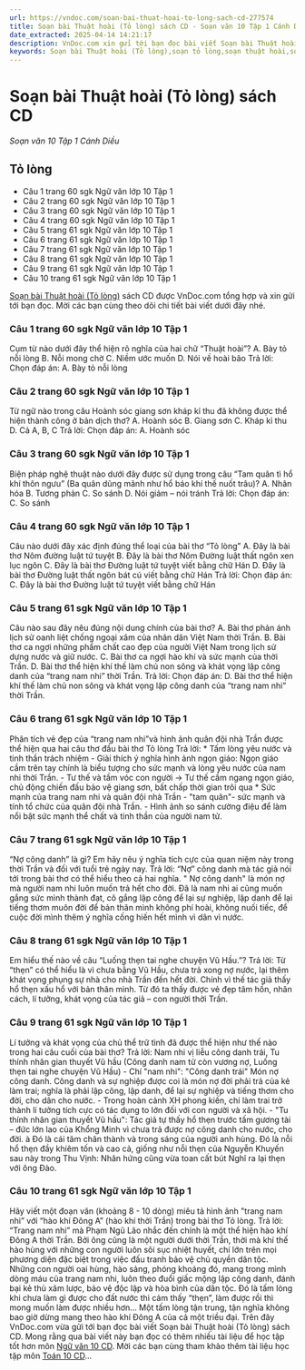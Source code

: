 ```yaml
---
url: https://vndoc.com/soan-bai-thuat-hoai-to-long-sach-cd-277574
title: Soạn bài Thuật hoài (Tỏ lòng) sách CD - Soạn văn 10 Tập 1 Cánh Diều - VnDoc.com
date_extracted: 2025-04-14 14:21:17
description: VnDoc.com xin gửi tới bạn đọc bài viết Soạn bài Thuật hoài (Tỏ lòng) sách CD. Mời các bạn cùng tham khảo chi tiết.
keywords: Soạn bài Thuật hoài (Tỏ lòng),soạn tỏ lòng,soạn thuật hoài,soạn văn tỏ lòng,soạn bài tỏ lòng,soạn văn 10,ngữ văn 10 CD
---
```


# Soạn bài Thuật hoài \(Tỏ lòng\) sách CD
 _Soạn văn 10 Tập 1 Cánh Diều_
## Tỏ lòng
  * Câu 1 trang 60 sgk Ngữ văn lớp 10 Tập 1
  * Câu 2 trang 60 sgk Ngữ văn lớp 10 Tập 1
  * Câu 3 trang 60 sgk Ngữ văn lớp 10 Tập 1
  * Câu 4 trang 60 sgk Ngữ văn lớp 10 Tập 1
  * Câu 5 trang 61 sgk Ngữ văn lớp 10 Tập 1
  * Câu 6 trang 61 sgk Ngữ văn lớp 10 Tập 1
  * Câu 7 trang 61 sgk Ngữ văn lớp 10 Tập 1
  * Câu 8 trang 61 sgk Ngữ văn lớp 10 Tập 1
  * Câu 9 trang 61 sgk Ngữ văn lớp 10 Tập 1
  * Câu 10 trang 61 sgk Ngữ văn lớp 10 Tập 1

[Soạn bài Thuật hoài \(Tỏ lòng\)](<https://vndoc.com/soan-bai-thuat-hoai-to-long-sach-cd-277574>) sách CD được VnDoc.com tổng hợp và xin gửi tới bạn đọc. Mời các bạn cùng theo dõi chi tiết bài viết dưới đây nhé.
### Câu 1 trang 60 sgk Ngữ văn lớp 10 Tập 1
Cụm từ nào dưới đây thể hiện rõ nghĩa của hai chữ “Thuật hoài”?
A. Bày tỏ nỗi lòng
B. Nỗi mong chờ
C. Niềm ước muốn
D. Nói về hoài bão
Trả lời:
Chọn đáp án: A. Bày tỏ nỗi lòng
### Câu 2 trang 60 sgk Ngữ văn lớp 10 Tập 1
Từ ngữ nào trong câu Hoành sóc giang sơn kháp kỉ thu đã không được thể hiện thành công ở bản dịch thơ?
A. Hoành sóc
B. Giang sơn
C. Kháp kỉ thu
D. Cả A, B, C
Trả lời:
Chọn đáp án: A. Hoành sóc
### Câu 3 trang 60 sgk Ngữ văn lớp 10 Tập 1
Biện pháp nghệ thuật nào dưới đây được sử dụng trong câu “Tam quân tì hổ khí thôn ngưu” \(Ba quân dũng mãnh như hổ báo khí thế nuốt trâu\)?
A. Nhân hóa
B. Tương phản
C. So sánh
D. Nói giảm – nói tránh
Trả lời:
Chọn đáp án: C. So sánh
### Câu 4 trang 60 sgk Ngữ văn lớp 10 Tập 1
Câu nào dưới đây xác định đúng thể loại của bài thơ “Tỏ lòng”
A. Đây là bài thơ Nôm đường luật tứ tuyệt
B. Đây là bài thơ Nôm Đường luật thất ngôn xen lục ngôn
C. Đây là bài thơ Đường luật tứ tuyệt viết bằng chữ Hán
D. Đây là bài thơ Đường luật thất ngôn bát cú viết bằng chữ Hán
Trả lời:
Chọn đáp án: C. Đây là bài thơ Đường luật tứ tuyệt viết bằng chữ Hán
### Câu 5 trang 61 sgk Ngữ văn lớp 10 Tập 1
Câu nào sau đây nêu đúng nội dung chính của bài thơ?
A. Bài thơ phản ánh lịch sử oanh liệt chống ngoại xâm của nhân dân Việt Nam thời Trần.
B. Bài thơ ca ngợi những phẩm chất cao đẹp của người Việt Nam trong lịch sử dựng nước và giữ nước.
C. Bài thơ ca ngợi hào khí và sức mạnh của thời Trần.
D. Bài thơ thể hiện khí thế làm chủ non sông và khát vọng lập công danh của “trang nam nhi” thời Trần.
Trả lời:
Chọn đáp án: D. Bài thơ thể hiện khí thế làm chủ non sông và khát vọng lập công danh của “trang nam nhi” thời Trần.
### Câu 6 trang 61 sgk Ngữ văn lớp 10 Tập 1
Phân tích vẻ đẹp của “trang nam nhi”và hình ảnh quân đội nhà Trần được thể hiện qua hai câu thơ đầu bài thơ Tỏ lòng
Trả lời:
\* Tấm lòng yêu nước và tinh thần trách nhiệm
\- Giải thích ý nghĩa hình ảnh ngọn giáo: Ngọn giáo cầm trên tay chính là biểu tượng cho sức mạnh và lòng yêu nước của nam nhi thời Trần.
\- Tư thế và tầm vóc con người → Tư thế cầm ngang ngọn giáo, chủ động chiến đấu bảo vệ giang sơn, bất chấp thời gian trôi qua
\* Sức mạnh của trang nam nhi và quân đội nhà Trần
\- "tam quân"- sức mạnh và tính tổ chức của quân đội nhà Trần.
\- Hình ảnh so sánh cường điệu để làm nổi bật sức mạnh thể chất và tinh thần của người nam tử.
### Câu 7 trang 61 sgk Ngữ văn lớp 10 Tập 1
“Nợ công danh” là gì? Em hãy nêu ý nghĩa tích cực của quan niệm này trong thời Trần và đối với tuổi trẻ ngày nay.
Trả lời:
“Nợ” công danh mà tác giả nói tới trong bài thơ có thể hiểu theo cả hai nghĩa. " Nợ công danh" là món nợ mà người nam nhi luôn muốn trả hết cho đời. Đã là nam nhi ai cũng muốn gắng sức mình thành đạt, cô gắng lập công để lại sự nghiệp, lập danh để lại tiếng thơm muôn đời để bản thân mình không phí hoài, không nuối tiếc, để cuộc đời mình thêm ý nghĩa cống hiến hết mình vì dân vì nước.
### Câu 8 trang 61 sgk Ngữ văn lớp 10 Tập 1
Em hiểu thế nào về câu “Luống thẹn tai nghe chuyện Vũ Hầu.”?
Trả lời:
Từ “thẹn” có thể hiểu là vì chưa bằng Vũ Hầu, chưa trả xong nợ nước, lại thêm khát vọng phụng sự nhà cho nhà Trần đến hết đời. Chính vì thế tác giả thấy hổ thẹn xấu hổ với bản thân mình. Từ đó ta thấy được vẻ đẹp tâm hồn, nhân cách, lí tưởng, khát vọng của tác giả – con người thời Trần.
### Câu 9 trang 61 sgk Ngữ văn lớp 10 Tập 1
Lí tưởng và khát vọng của chủ thể trữ tình đã được thể hiện như thế nào trong hai câu cuối của bài thơ?
Trả lời:
Nam nhi vị liễu công danh trái,
Tu thính nhân gian thuyết Vũ hầu
\(Công danh nam tử còn vương nợ,
Luống thẹn tai nghe chuyện Vũ Hầu\)
\- Chí "nam nhi": "Công danh trái" Món nợ công danh. Công danh và sự nghiệp được coi là món nợ đời phải trả của kẻ làm trai; nghĩa là phải lập công, lập danh, để lại sự nghiệp và tiếng thơm cho đời, cho dân cho nước.
\- Trong hoàn cảnh XH phong kiến, chí làm trai trở thành lí tưởng tích cực có tác dụng to lớn đối với con người và xã hội.
\- "Tu thính nhân gian thuyết Vũ hầu": Tác giả tự thấy hổ thẹn trước tấm gương tài – đức lớn lao của Khổng Minh vì chưa trả được nợ công danh cho nước, cho đời. à Đó là cái tâm chân thành và trong sáng của người anh hùng. Đó là nỗi hổ thẹn đầy khiêm tốn và cao cả, giống như nỗi thẹn của Nguyễn Khuyến sau này trong Thu Vịnh: Nhân hứng cũng vừa toan cất bút Nghĩ ra lại thẹn với ông Đào.
### Câu 10 trang 61 sgk Ngữ văn lớp 10 Tập 1
Hãy viết một đoạn văn \(khoảng 8 - 10 dòng\) miêu tả hình ảnh "trang nam nhi” với “hào khí Đông A” \(hào khí thời Trần\) trong bài thơ Tỏ lòng.
Trả lời:
“Trang nam nhi” mà Phạm Ngũ Lão nhắc đến chính là một thể hiện hào khí Đông A thời Trần. Bởi ông cũng là một người dưới thời Trần, thời mà khí thế hào hùng với những con người luôn sôi sục nhiệt huyết, chí lớn trên mọi phương diện đặc biệt trong việc đấu tranh bảo vệ chủ quyền dân tộc. Những con người oai hùng, hào sảng, phóng khoáng đó, mang trong mình dòng máu của trang nam nhi, luôn theo đuổi giấc mộng lập công danh, đánh bại kẻ thù xâm lược, bảo vệ độc lập và hòa bình của dân tộc. Đó là tấm lòng khi chưa làm gì được cho đất nước thì cảm thấy “thẹn”, làm được rồi thì mong muốn làm được nhiều hơn… Một tấm lòng tận trung, tận nghĩa không bao giờ dừng mang theo hào khí Đông A của cả một triều đại.
Trên đây VnDoc.com vừa gửi tới bạn đọc bài viết Soạn bài Thuật hoài \(Tỏ lòng\) sách CD. Mong rằng qua bài viết này bạn đọc có thêm nhiều tài liệu để học tập tốt hơn môn [Ngữ văn 10 CD](<https://vndoc.com/ngu-van-10-canh-dieu-tap1>). Mời các bạn cùng tham khảo thêm tài liệu học tập môn [Toán 10 CD](<https://vndoc.com/toan-10-canh-dieu-tap1>)...

